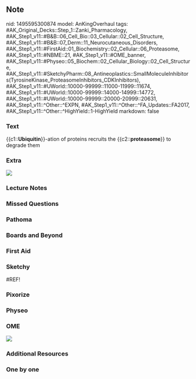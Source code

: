 ## Note
nid: 1495595300874
model: AnKingOverhaul
tags: #AK_Original_Decks::Step_1::Zanki_Pharmacology, #AK_Step1_v11::#B&B::06_Cell_Bio::03_Cellular::02_Cell_Structure, #AK_Step1_v11::#B&B::07_Derm::11_Neurocutaneous_Disorders, #AK_Step1_v11::#FirstAid::01_Biochemistry::02_Cellular::06_Proteasome, #AK_Step1_v11::#NBME::21, #AK_Step1_v11::#OME_banner, #AK_Step1_v11::#Physeo::05_Biochem::02_Cellular_Biology::02_Cell_Structure, #AK_Step1_v11::#SketchyPharm::08_Antineoplastics::SmallMoleculeInhibitors(TyrosineKinase_ProteasomeInhibitors_CDKInhibitors), #AK_Step1_v11::#UWorld::10000-99999::11000-11999::11674, #AK_Step1_v11::#UWorld::10000-99999::14000-14999::14772, #AK_Step1_v11::#UWorld::10000-99999::20000-20999::20631, #AK_Step1_v11::^Other::^EXPN, #AK_Step1_v11::^Other::^FA_Updates::FA2017, #AK_Step1_v11::^Other::^HighYield::1-HighYield
markdown: false

### Text
<div>
  {{c1::<b>Ubiquitin</b>}}-ation of proteins recruits the
  {{c2::<b>proteasome</b>}} to degrade them
</div>

### Extra
<img src="18_12ProteasomeActivity-L.jpg">

### Lecture Notes


### Missed Questions


### Pathoma


### Boards and Beyond


### First Aid


### Sketchy
#REF!

### Pixorize


### Physeo


### OME
<div class="ome-widget">
  <a href="https://onlinemeded.org?ref=anki"><img src=
  "_OME_AnkiFlashcards_General_3.png"></a>
</div>

### Additional Resources


### One by one

